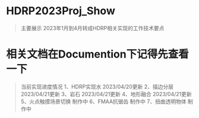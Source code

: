 # HDRP2023Proj_Show
> 主要展示 2023年1月到4月转成HDRP相关实现的工作技术要点
# 相关文档在Documention下记得先查看一下
> 当前实现进度情况
> 1、HDRP实现水 			2023/04/20更新
> 2、描边分层				2023/04/21更新
> 3、岩石					2023/04/21更新
> 4、地形融合				2023/04/21更新
> 5、火点触摸场景切换 	制作中
> 6、FMAA抗锯齿			制作中
> 7、扭曲透明物体			制作中
